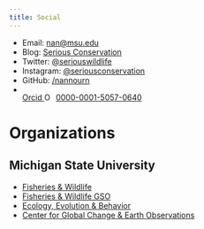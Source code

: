 ```yaml
---
title: Social
---
```

- Email: [nan@msu.edu](mailto:nan@msu.edu)
- Blog: [Serious Conservation](https://seriousconservation.org)
- Twitter: [@seriouswildlife](https://twitter.com/seriouswildlife)
- Instagram: [@seriousconservation](https://instagram.com/seriousconservation)
- GitHub: [/nannourn](https://github.com/nannourn)
- <div itemscope itemtype="https://schema.org/Person"><a itemprop="sameAs" content="https://orcid.org/0000-0001-5057-0640" href="https://orcid.org/0000-0001-5057-0640" target="orcid.widget" rel="me noopener noreferrer" style="vertical-align:top;">Orcid <img src="https://orcid.org/sites/default/files/images/orcid_16x16.png" style="width:1em;margin-right:.5em;" alt="ORCID iD icon">0000-0001-5057-0640</a></div>

# Organizations
## Michigan State University
- [Fisheries & Wildlife](https://www.canr.msu.edu/fw/)
- [Fisheries & Wildlife GSO](https://msufwgso.wixsite.com/fwgso)
- [Ecology, Evolution & Behavior](http://eeb.msu.edu)
- [Center for Global Change & Earth Observations](http://globalchange.msu.edu/)
